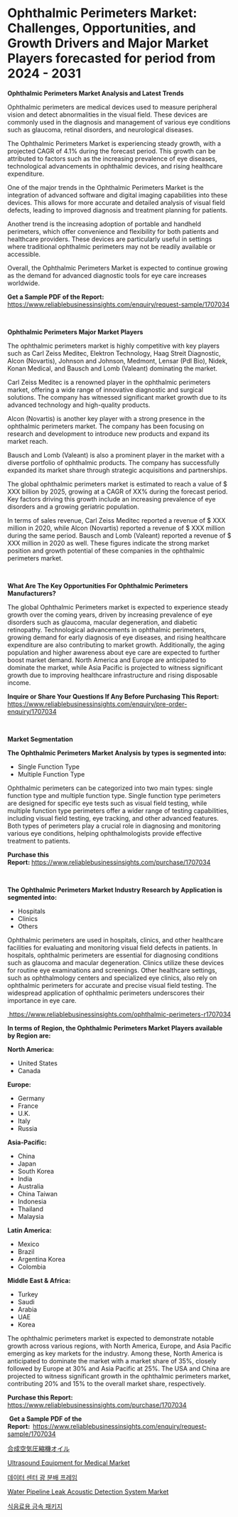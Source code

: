 <p><h1>Ophthalmic Perimeters Market: Challenges, Opportunities, and Growth Drivers and Major Market Players forecasted for period from 2024 - 2031</h1></p><p><strong>Ophthalmic Perimeters Market Analysis and Latest Trends</strong></p>
<p><p>Ophthalmic perimeters are medical devices used to measure peripheral vision and detect abnormalities in the visual field. These devices are commonly used in the diagnosis and management of various eye conditions such as glaucoma, retinal disorders, and neurological diseases.</p><p>The Ophthalmic Perimeters Market is experiencing steady growth, with a projected CAGR of 4.1% during the forecast period. This growth can be attributed to factors such as the increasing prevalence of eye diseases, technological advancements in ophthalmic devices, and rising healthcare expenditure.</p><p>One of the major trends in the Ophthalmic Perimeters Market is the integration of advanced software and digital imaging capabilities into these devices. This allows for more accurate and detailed analysis of visual field defects, leading to improved diagnosis and treatment planning for patients.</p><p>Another trend is the increasing adoption of portable and handheld perimeters, which offer convenience and flexibility for both patients and healthcare providers. These devices are particularly useful in settings where traditional ophthalmic perimeters may not be readily available or accessible.</p><p>Overall, the Ophthalmic Perimeters Market is expected to continue growing as the demand for advanced diagnostic tools for eye care increases worldwide.</p></p>
<p><strong>Get a Sample PDF of the Report:&nbsp;</strong> <a href="https://www.reliablebusinessinsights.com/enquiry/request-sample/1707034">https://www.reliablebusinessinsights.com/enquiry/request-sample/1707034</a></p>
<p>&nbsp;</p>
<p><strong>Ophthalmic Perimeters Major Market Players</strong></p>
<p><p>The ophthalmic perimeters market is highly competitive with key players such as Carl Zeiss Meditec, Elektron Technology, Haag Streit Diagnostic, Alcon (Novartis), Johnson and Johnson, Medmont, Lensar (Pdl Bio), Nidek, Konan Medical, and Bausch and Lomb (Valeant) dominating the market. </p><p>Carl Zeiss Meditec is a renowned player in the ophthalmic perimeters market, offering a wide range of innovative diagnostic and surgical solutions. The company has witnessed significant market growth due to its advanced technology and high-quality products. </p><p>Alcon (Novartis) is another key player with a strong presence in the ophthalmic perimeters market. The company has been focusing on research and development to introduce new products and expand its market reach. </p><p>Bausch and Lomb (Valeant) is also a prominent player in the market with a diverse portfolio of ophthalmic products. The company has successfully expanded its market share through strategic acquisitions and partnerships.</p><p>The global ophthalmic perimeters market is estimated to reach a value of $ XXX billion by 2025, growing at a CAGR of XX% during the forecast period. Key factors driving this growth include an increasing prevalence of eye disorders and a growing geriatric population.</p><p>In terms of sales revenue, Carl Zeiss Meditec reported a revenue of $ XXX million in 2020, while Alcon (Novartis) reported a revenue of $ XXX million during the same period. Bausch and Lomb (Valeant) reported a revenue of $ XXX million in 2020 as well. These figures indicate the strong market position and growth potential of these companies in the ophthalmic perimeters market.</p></p>
<p>&nbsp;</p>
<p><strong>What Are The Key Opportunities For Ophthalmic Perimeters Manufacturers?</strong></p>
<p><p>The global Ophthalmic Perimeters market is expected to experience steady growth over the coming years, driven by increasing prevalence of eye disorders such as glaucoma, macular degeneration, and diabetic retinopathy. Technological advancements in ophthalmic perimeters, growing demand for early diagnosis of eye diseases, and rising healthcare expenditure are also contributing to market growth. Additionally, the aging population and higher awareness about eye care are expected to further boost market demand. North America and Europe are anticipated to dominate the market, while Asia Pacific is projected to witness significant growth due to improving healthcare infrastructure and rising disposable income.</p></p>
<p><strong>Inquire or Share Your Questions If Any Before Purchasing This Report:</strong> <a href="https://www.reliablebusinessinsights.com/enquiry/pre-order-enquiry/1707034">https://www.reliablebusinessinsights.com/enquiry/pre-order-enquiry/1707034</a></p>
<p>&nbsp;</p>
<p><strong>Market Segmentation</strong></p>
<p><strong>The Ophthalmic Perimeters Market Analysis by types is segmented into:</strong></p>
<p><ul><li>Single Function Type</li><li>Multiple Function Type</li></ul></p>
<p><p>Ophthalmic perimeters can be categorized into two main types: single function type and multiple function type. Single function type perimeters are designed for specific eye tests such as visual field testing, while multiple function type perimeters offer a wider range of testing capabilities, including visual field testing, eye tracking, and other advanced features. Both types of perimeters play a crucial role in diagnosing and monitoring various eye conditions, helping ophthalmologists provide effective treatment to patients.</p></p>
<p><strong>Purchase this Report:&nbsp;</strong><a href="https://www.reliablebusinessinsights.com/purchase/1707034">https://www.reliablebusinessinsights.com/purchase/1707034</a></p>
<p>&nbsp;</p>
<p><strong>The Ophthalmic Perimeters Market Industry Research by Application is segmented into:</strong></p>
<p><ul><li>Hospitals</li><li>Clinics</li><li>Others</li></ul></p>
<p><p>Ophthalmic perimeters are used in hospitals, clinics, and other healthcare facilities for evaluating and monitoring visual field defects in patients. In hospitals, ophthalmic perimeters are essential for diagnosing conditions such as glaucoma and macular degeneration. Clinics utilize these devices for routine eye examinations and screenings. Other healthcare settings, such as ophthalmology centers and specialized eye clinics, also rely on ophthalmic perimeters for accurate and precise visual field testing. The widespread application of ophthalmic perimeters underscores their importance in eye care.</p></p>
<p><a href="https://www.reliablebusinessinsights.com/ophthalmic-perimeters-r1707034">&nbsp;https://www.reliablebusinessinsights.com/ophthalmic-perimeters-r1707034</a></p>
<p><strong>In terms of Region, the Ophthalmic Perimeters Market Players available by Region are:</strong></p>
<p>
    <p> <strong> North America: </strong>
        <ul>
            <li>United States</li>
            <li>Canada</li>
        </ul>
        </p> 
    <p> <strong> Europe: </strong>
        <ul>
            <li>Germany</li>
            <li>France</li>
            <li>U.K.</li>
            <li>Italy</li>
            <li>Russia</li>
        </ul>
        </p> 
    <p> <strong> Asia-Pacific: </strong>
        <ul>
            <li>China</li>
            <li>Japan</li>
            <li>South Korea</li>
            <li>India</li>
            <li>Australia</li>
            <li>China Taiwan</li>
            <li>Indonesia</li>
            <li>Thailand</li>
            <li>Malaysia</li>
        </ul>
        </p> 
    <p> <strong> Latin America: </strong>
        <ul>
            <li>Mexico</li>
            <li>Brazil</li>
            <li>Argentina Korea</li>
            <li>Colombia</li>
        </ul>
        </p> 
    <p> <strong> Middle East & Africa: </strong>
        <ul>
            <li>Turkey</li>
            <li>Saudi</li>
            <li>Arabia</li>
            <li>UAE</li>
            <li>Korea</li>
        </ul>
    </p>
    </p>
<p><p>The ophthalmic perimeters market is expected to demonstrate notable growth across various regions, with North America, Europe, and Asia Pacific emerging as key markets for the industry. Among these, North America is anticipated to dominate the market with a market share of 35%, closely followed by Europe at 30% and Asia Pacific at 25%. The USA and China are projected to witness significant growth in the ophthalmic perimeters market, contributing 20% and 15% to the overall market share, respectively.</p></p>
<p><strong>Purchase this Report: </strong><a href="https://www.reliablebusinessinsights.com/purchase/1707034">https://www.reliablebusinessinsights.com/purchase/1707034</a></p>
<p>&nbsp;<strong>Get a Sample PDF of the Report:&nbsp;&nbsp;</strong><a href="https://www.reliablebusinessinsights.com/enquiry/request-sample/1707034">https://www.reliablebusinessinsights.com/enquiry/request-sample/1707034</a></p>
<p><strong></strong></p>
<p><p><a href="https://github.com/LizaHeller2023/Market-Research-Report-List-1/blob/main/7165367167179.md">合成空気圧縮機オイル</a></p><p><a href="https://github.com/claudianurdin/Market-Research-Report-List-1/blob/main/ultrasound-equipment-for-medical-market.md">Ultrasound Equipment for Medical Market</a></p><p><a href="https://github.com/nhaiquang84/Market-Research-Report-List-1/blob/main/3365134180429.md">데이터 센터 광 분배 프레임</a></p><p><a href="https://github.com/mabenkhyari11/Market-Research-Report-List-1/blob/main/water-pipeline-leak-acoustic-detection-system-market.md">Water Pipeline Leak Acoustic Detection System Market</a></p><p><a href="https://github.com/airdroplover110/Market-Research-Report-List-1/blob/main/7980772180430.md">식음료용 금속 패키지</a></p></p>